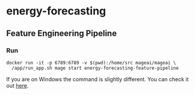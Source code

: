 # energy-forecasting

## Feature Engineering Pipeline

### Run

```shell
docker run -it -p 6789:6789 -v $(pwd):/home/src mageai/mageai \
  /app/run_app.sh mage start energy-forecasting-feature-pipeline
```

If you are on Windows the command is slightly different. You can check it out [here](https://docs.mage.ai/getting-started/setup).
